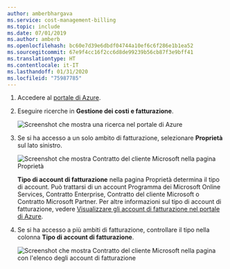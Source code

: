 ```yaml
---
author: amberbhargava
ms.service: cost-management-billing
ms.topic: include
ms.date: 07/01/2019
ms.author: amberb
ms.openlocfilehash: bc60e7d39e6dbdf04744a10ef6c6f286e1b1ea52
ms.sourcegitcommit: 67e9f4cc16f2cc6d8de99239b56cb87f3e9bff41
ms.translationtype: HT
ms.contentlocale: it-IT
ms.lasthandoff: 01/31/2020
ms.locfileid: "75987785"
---
```

1. Accedere al [portale di Azure](https://portal.azure.com).
 
2. Eseguire ricerche in **Gestione dei costi e fatturazione**.
 
   ![Screenshot che mostra una ricerca nel portale di Azure](./media/billing-check-account-type/billing-search-cost-management-billing.png)    
 
3. Se si ha accesso a un solo ambito di fatturazione, selezionare **Proprietà** sul lato sinistro.
 
    ![Screenshot che mostra Contratto del cliente Microsoft nella pagina Proprietà](./media/billing-check-account-type/billing-mca-property.png)
    
    **Tipo di account di fatturazione** nella pagina Proprietà determina il tipo di account. Può trattarsi di un account Programma dei Microsoft Online Services, Contratto Enterprise, Contratto del cliente Microsoft o Contratto Microsoft Partner. Per altre informazioni sul tipo di account di fatturazione, vedere [Visualizzare gli account di fatturazione nel portale di Azure](../articles/cost-management-billing/manage/view-all-accounts.md).  
 
4. Se si ha accesso a più ambiti di fatturazione, controllare il tipo nella colonna **Tipo di account di fatturazione**.
 
    ![Screenshot che mostra Contratto del cliente Microsoft nella pagina con l'elenco degli account di fatturazione](./media/billing-check-account-type/billing-account-type-in-the-list.png)
 
